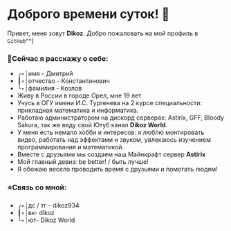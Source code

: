 # Доброго времени суток! 👋


Привет, меня зовут **Dikoz**. Добро пожаловать на мой профиль в `GitHub`^^)

### 🚀Сейчас я расскажу о себе:
- ╭◦┊имя - Дмитрий
- ┃◦┊отчество - Константинович
- ╰◦┊фамилия - Козлов
- Живу в России в городе Орел, мне 19 лет
- Учусь в ОГУ имени И.С. Тургенева на 2 курсе специальности: прикладная математика и информатика.
- Работаю администратором на дискорд серверах: Astirix, GFF, Bloody Sakura, так же веду свой Ютуб канал **Dikoz World**.
- У меня есть немало хобби и интересов: я люблю монтировать видео, работать над эффектами и звуком, увлекаюсь изучением программирования и математикой. 
- Вместе с друзьями мы создаем наш Майнкрафт сервер **Astirix**
- Мой главный девиз: be better! / быть лучше!
- Я обожаю весело проводить время с друзьями и помогать людям!
### ⭐Связь со мной:
- ╭◦┊дс / тг - dikoz934
- ┃◦┊вк- dikoz
- ╰◦┊ют- Dikoz World
